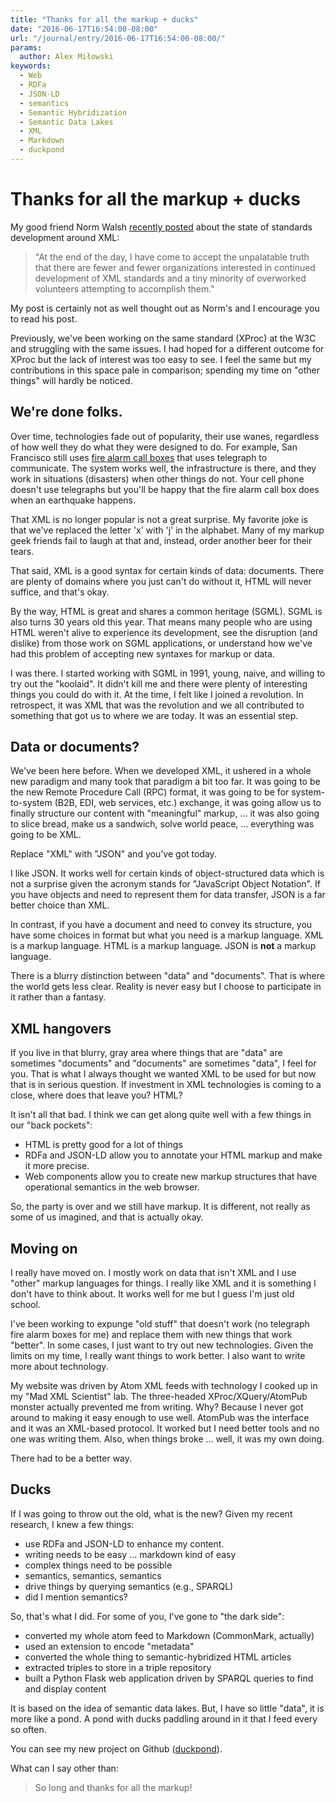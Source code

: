 ```yaml
---
title: "Thanks for all the markup + ducks"
date: "2016-06-17T16:54:00-08:00"
url: "/journal/entry/2016-06-17T16:54:00-08:00/"
params:
  author: Alex Miłowski
keywords:
  - Web
  - RDFa
  - JSON-LD
  - semantics
  - Semantic Hybridization
  - Semantic Data Lakes
  - XML
  - Markdown
  - duckpond
---
```


# Thanks for all the markup + ducks

My good friend Norm Walsh [recently posted](https://norman.walsh.name/2016/05/28/non-standard) about the state of standards development around XML:

>"At the end of the day, I have come to accept the unpalatable truth that there are fewer and fewer organizations interested in continued development of XML standards and a tiny minority of overworked volunteers attempting to accomplish them."

My post is certainly not as well thought out as Norm's and I encourage you to read his post.

Previously, we've been working on the same standard (XProc) at the W3C and struggling with the same issues.   I had hoped for a different outcome for XProc but the lack of interest was too easy to see.  I feel the same but my contributions in this space pale in comparison; spending my time on "other things" will hardly be noticed.

## We're done folks.

Over time, technologies fade out of popularity, their use wanes, regardless of how well they do what they were designed to do.  For example, San Francisco still uses [fire alarm call boxes](https://en.wikipedia.org/wiki/Fire_alarm_call_box) that uses telegraph to communicate.  The system works well, the infrastructure is there, and they work in situations (disasters) when other things do not.  Your cell phone doesn't use telegraphs but you'll be happy that the fire alarm call box does when an earthquake happens.

That XML is no longer popular is not a great surprise.  My favorite joke is that we've replaced the letter 'x' with 'j' in the alphabet.  Many of my markup geek friends fail to laugh at that and, instead, order another beer for their tears.

That said, XML is a good syntax for certain kinds of data: documents.  There are plenty of domains where you just can't do without it, HTML will never suffice, and that's okay.

By the way, HTML is great and shares a common heritage (SGML).  SGML is also turns 30 years old this year.  That means many people who are using HTML weren't alive to experience its development, see the disruption (and dislike) from those work on SGML applications, or understand how we've had this problem of accepting new syntaxes for markup or data.

I was there.  I started working with SGML in 1991, young, naive, and willing to try out the "koolaid".  It didn't kill me and there were plenty of interesting things you could do with it.  At the time, I felt like I joined a revolution.  In retrospect, it was XML that was the revolution and we all contributed to something that got us to where we are today.  It was an essential step.

## Data or documents?

We've been here before.  When we developed XML, it ushered in a whole new paradigm and many took that paradigm a bit too far.  It was going to be the new Remote Procedure Call (RPC) format, it was going to be for system-to-system (B2B, EDI, web services, etc.) exchange, it was going allow us to finally structure our content with "meaningful" markup, ... it was also going to slice bread, make us a sandwich, solve world peace, ... everything was going to be XML.

Replace "XML" with "JSON" and you've got today.

I like JSON.  It works well for certain kinds of object-structured data which is not a surprise given the acronym stands for "JavaScript Object Notation".  If you have objects and need to represent them for data transfer, JSON is a far better choice than XML.

In contrast, if you have a document and need to convey its structure, you have some choices in format but what you need is a markup language.  XML is a markup language.  HTML is a markup language. JSON is **not** a markup language.

There is a blurry distinction between "data" and "documents".  That is where the world gets less clear.  Reality is never easy but I choose to participate in it rather than a fantasy.

## XML hangovers

If you live in that blurry, gray area where things that are "data" are sometimes "documents" and "documents" are sometimes "data", I feel for you.  That is what I always thought we wanted XML to be used for but now that is in serious question.  If investment in XML technologies is coming to a close, where does that leave you?  HTML?

It isn't all that bad. I think we can get along quite well with a few things in our "back pockets":

 * HTML is pretty good for a lot of things
 * RDFa and JSON-LD allow you to annotate your HTML markup and make it more precise.
 * Web components allow you to create new markup structures that have operational semantics in the web browser.

So, the party is over and we still have markup.  It is different, not really as some of us imagined, and that is actually okay.

## Moving on

I really have moved on.  I mostly work on data that isn't XML and I use "other" markup languages for things.  I really like XML and it is something I don't have to think about.  It works well for me but I guess I'm just old school.

I've been working to expunge "old stuff" that doesn't work (no telegraph fire alarm boxes for me) and replace them with new things that work "better".  In some cases, I just want to try out new technologies. Given the limits on my time, I really want things to work better.  I also want to write more about technology.

My website was driven by Atom XML feeds with technology I cooked up in my "Mad XML Scientist" lab.  The three-headed XProc/XQuery/AtomPub monster actually prevented me from writing.  Why? Because I never got around to making it easy enough to use well.  AtomPub was the interface and it was an XML-based protocol.  It worked but I need better tools and no one was writing them.  Also, when things broke ... well, it was my own doing.

There had to be a better way.

## Ducks

If I was going to throw out the old, what is the new?  Given my recent research, I knew a few things:

 * use RDFa and JSON-LD to enhance my content.
 * writing needs to be easy ... markdown kind of easy
 * complex things need to be possible
 * semantics, semantics, semantics
 * drive things by querying semantics (e.g., SPARQL)
 * did I mention semantics?

So, that's what I did.  For some of you, I've gone to "the dark side":

 * converted my whole atom feed to Markdown (CommonMark, actually)
 * used an extension to encode "metadata"
 * converted the whole thing to semantic-hybridized HTML articles
 * extracted triples to store in a triple repository
 * built a Python Flask web application driven by SPARQL queries to find and display content

It is based on the idea of semantic data lakes.  But, I have so little "data", it is more like a pond.  A pond with ducks paddling around in it that I feed every so often.

You can see my new project on Github ([duckpond](https://github.com/alexmilowski/duckpond)).

What can I say other than:

>So long and thanks for all the markup!

